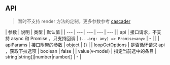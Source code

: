 ## API

> 暂时不支持 render 方法的定制。更多参数参考 [cascader](./cascader-cn)

| 参数 | 说明 | 类型 | 默认值 |
| --- | --- | --- | --- | --- |
| api | 接口请求，不支持 async 和 Promise ，只支持回调 | `(...arg: any) => Promise<any>` | - |  |
| apiParams | 接口附带的参数 | object | {} |
| loopGetOptions | 是否循环请求 api ，获取下拉选项 | boolean | false |
| value(v-model) | 指定当前选中的条目 | string\|string\[]\|number\|number\[] | - |
